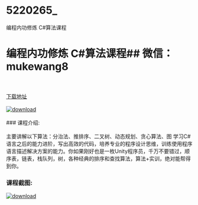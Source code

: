# 5220265_
编程内功修炼 C#算法课程
# 编程内功修炼 C#算法课程## 微信：mukewang8
<br/></br>[下载地址](http://www.36tz.cn/article/5220265 "下载地址")
<br/></br>[![download](http://36tz.cn/muke_img/2021_07_1.png "下载地址")](http://www.36tz.cn/article/5220265 "下载地址")
<br/></br>### 课程介绍:<br/></br>主要讲解以下算法：分治法、推排序、二叉树、动态规划、贪心算法、图
学习C#语言之后的能力进阶，写出高效的代码，培养专业的程序设计思维，训练使用程序语言描述解决方案的能力。你如果刚好也是一枚Unity程序员，千万不要错过，顺序表，链表，栈队列，树，各种经典的排序和查找算法，算法+实训，绝对能帮得到你。

### 课程截图:
[![download](http://36tz.cn/muke_img/2021_07_2.png "下载地址")](http://www.36tz.cn/article/5220265 "下载地址")
